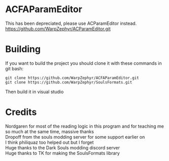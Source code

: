 # ACFAParamEditor
This has been depreciated, please use ACParamEditor instead.
https://github.com/WarpZephyr/ACParamEditor.git

# Building
If you want to build the project you should clone it with these commands in git bash:  
```
git clone https://github.com/WarpZephyr/ACFAParamEditor.git  
git clone https://github.com/WarpZephyr/SoulsFormats.git  
```
Then build it in visual studio

# Credits
Nordgaren for most of the reading logic in this program and for teaching me so much at the same time, massive thanks  
Dropoff from the souls modding server for some support earlier on  
I think philiquaz too helped out but I forget  
Huge thanks to the Dark Souls modding discord server  
Huge thanks to TK for making the SoulsFormats library